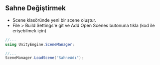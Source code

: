 ## Sahne Değiştirmek
- Scene klasöründe yeni  bir scene oluştur.
- File > Build Settings'e git ve Add Open Scenes butonuna tıkla (kod ile erişebilmek için)
```c#
//...
using UnityEngine.SceneManager;

//...
SceneManager.LoadScene("SahneAdı");
```